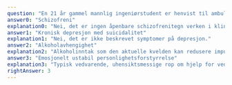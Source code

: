 ```yaml
---
question: "En 21 år gammel mannlig ingeniørstudent er henvist til ambulant akutteam på psykiatrisk poliklinikk etter at han en natt sto på taket på et 5 etasjer høyt byggeprosjekt under oppføring og ville hoppe. Han hadde sendt melding på instagram til en venninne og sagt farvel og fortalt hva han ville gjøre. Venninnen kontaktet politiet som rykket ut og fikk ham ned og til legevakt. På legevakten fremsto han uten tegn på depresjon, realitetsbrist, mani eller annen åpenbar alvorlig psykopatologi. Han var fullt orientert for tid og sted, men hadde en promille på 0,2. Han sa han alltid hadde et sug etter å dø. Legevakten sendte han hjem med avtale om time på ambulant akutteam på psykiatrisk poliklinikk dagen etter. På poliklinikken forteller han at han har stått på mange bruer og tak over flere år med plan om å hoppe, men han pleier varsle venner. Han bekrefter konstant indre tomhet og at andre ikke forstår ham. Han kan ikke love å ikke skade seg i fremtiden. Han fremstår ikke deprimert og gjør tydelig rede for seg selv og sine symptomer og plager. Han fremstår relativt ubesværet. Studieprogresjon skal være normal. Hva er mest sannsynlige diagnose?"
answer0: "Schizofreni"
explanation0: "Nei, det er ingen åpenbare schizofrenitegn verken i klinikk eller anamnese."
answer1: "Kronisk depresjon med suicidalitet"
explanation1: "Nei, det er ikke beskrevet symptomer på depresjon."
answer2: "Alkoholavhengighet"
explanation2: "Alkoholinntak som den aktuelle kvelden kan redusere impulskontrollen hos personlighetsforstyrrelser ytterligere, men det er ikke ellers indikasjon på dette. Bildet passer bedre med noe annet."
answer3: "Emosjonelt ustabil personlighetsforstyrrelse"
explanation3: "Typisk vedvarende, uhensiktsmessige rop om hjelp for vedvarende lidelse. Greier seg ellers ganske fint. Bekrefter indre tomhet."
rightAnswer: 3
---
```

